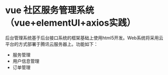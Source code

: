 # vue 社区服务管理系统 （vue+elementUI+axios实践）
后台管理系统基于后台接口系统的框架基础上使用html5开发。Web系统将采用云平台的方式部署于腾讯云服务器上。功能如下：
* 服务管理
* 用户信息管理
* 订单管理
